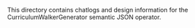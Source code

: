 This directory contains chatlogs and design information for the CurriculumWalkerGenerator semantic JSON operator.
